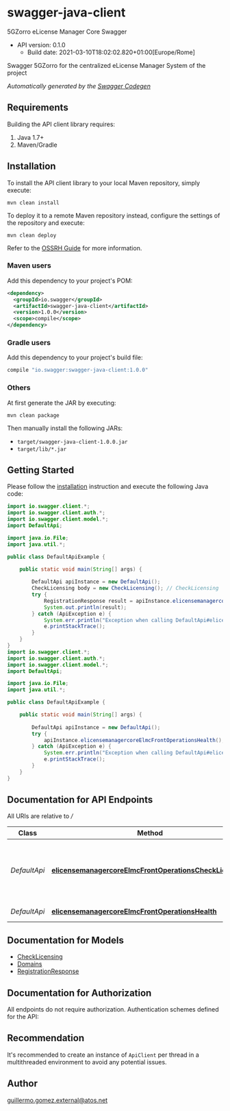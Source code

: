 # swagger-java-client

5GZorro eLicense Manager Core Swagger
- API version: 0.1.0
  - Build date: 2021-03-10T18:02:02.820+01:00[Europe/Rome]

Swagger 5GZorro for the centralized eLicense Manager System of the project


*Automatically generated by the [Swagger Codegen](https://github.com/swagger-api/swagger-codegen)*


## Requirements

Building the API client library requires:
1. Java 1.7+
2. Maven/Gradle

## Installation

To install the API client library to your local Maven repository, simply execute:

```shell
mvn clean install
```

To deploy it to a remote Maven repository instead, configure the settings of the repository and execute:

```shell
mvn clean deploy
```

Refer to the [OSSRH Guide](http://central.sonatype.org/pages/ossrh-guide.html) for more information.

### Maven users

Add this dependency to your project's POM:

```xml
<dependency>
  <groupId>io.swagger</groupId>
  <artifactId>swagger-java-client</artifactId>
  <version>1.0.0</version>
  <scope>compile</scope>
</dependency>
```

### Gradle users

Add this dependency to your project's build file:

```groovy
compile "io.swagger:swagger-java-client:1.0.0"
```

### Others

At first generate the JAR by executing:

```shell
mvn clean package
```

Then manually install the following JARs:

* `target/swagger-java-client-1.0.0.jar`
* `target/lib/*.jar`

## Getting Started

Please follow the [installation](#installation) instruction and execute the following Java code:

```java
import io.swagger.client.*;
import io.swagger.client.auth.*;
import io.swagger.client.model.*;
import DefaultApi;

import java.io.File;
import java.util.*;

public class DefaultApiExample {

    public static void main(String[] args) {
        
        DefaultApi apiInstance = new DefaultApi();
        CheckLicensing body = new CheckLicensing(); // CheckLicensing | ProductOffering id and domains where it applys
        try {
            RegistrationResponse result = apiInstance.elicensemanagercoreElmcFrontOperationsCheckLicensing(body);
            System.out.println(result);
        } catch (ApiException e) {
            System.err.println("Exception when calling DefaultApi#elicensemanagercoreElmcFrontOperationsCheckLicensing");
            e.printStackTrace();
        }
    }
}
import io.swagger.client.*;
import io.swagger.client.auth.*;
import io.swagger.client.model.*;
import DefaultApi;

import java.io.File;
import java.util.*;

public class DefaultApiExample {

    public static void main(String[] args) {
        
        DefaultApi apiInstance = new DefaultApi();
        try {
            apiInstance.elicensemanagercoreElmcFrontOperationsHealth();
        } catch (ApiException e) {
            System.err.println("Exception when calling DefaultApi#elicensemanagercoreElmcFrontOperationsHealth");
            e.printStackTrace();
        }
    }
}
```

## Documentation for API Endpoints

All URIs are relative to */*

Class | Method | HTTP request | Description
------------ | ------------- | ------------- | -------------
*DefaultApi* | [**elicensemanagercoreElmcFrontOperationsCheckLicensing**](docs/DefaultApi.md#elicensemanagercoreElmcFrontOperationsCheckLicensing) | **POST** /checkLicensing | Entrypoint to inform of a new ProductOffering (PO) that has been added to a monitored domain
*DefaultApi* | [**elicensemanagercoreElmcFrontOperationsHealth**](docs/DefaultApi.md#elicensemanagercoreElmcFrontOperationsHealth) | **GET** /health | Entrypoint for heath tests

## Documentation for Models

 - [CheckLicensing](docs/CheckLicensing.md)
 - [Domains](docs/Domains.md)
 - [RegistrationResponse](docs/RegistrationResponse.md)

## Documentation for Authorization

All endpoints do not require authorization.
Authentication schemes defined for the API:

## Recommendation

It's recommended to create an instance of `ApiClient` per thread in a multithreaded environment to avoid any potential issues.

## Author

guillermo.gomez.external@atos.net
